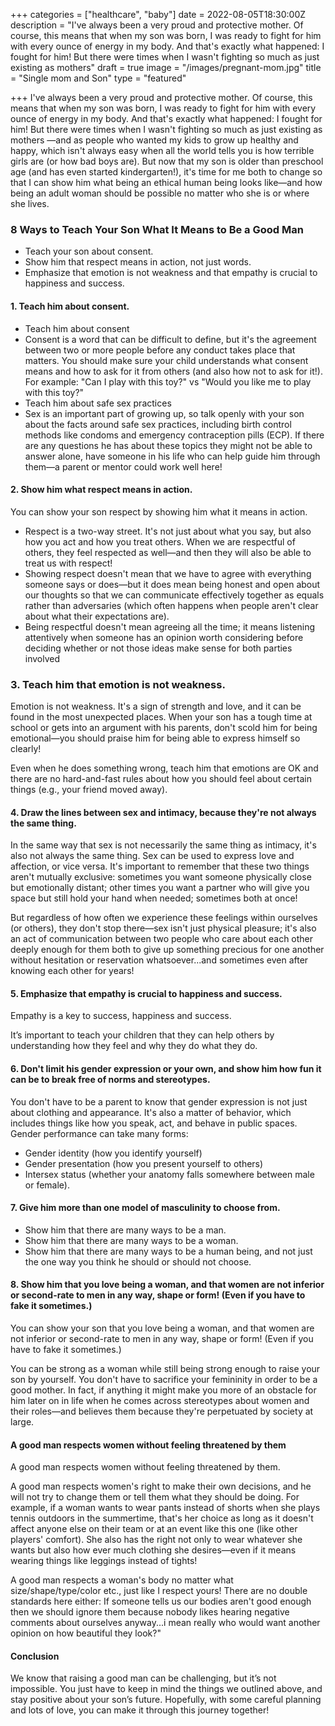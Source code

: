 +++
categories = ["healthcare", "baby"]
date = 2022-08-05T18:30:00Z
description = "I've always been a very proud and protective mother. Of course, this means that when my son was born, I was ready to fight for him with every ounce of energy in my body. And that's exactly what happened: I fought for him! But there were times when I wasn't fighting so much as just existing as mothers"
draft = true
image = "/images/pregnant-mom.jpg"
title = "Single mom and Son"
type = "featured"

+++
I've always been a very proud and protective mother. Of course, this means that when my son was born, I was ready to fight for him with every ounce of energy in my body. And that's exactly what happened: I fought for him! But there were times when I wasn't fighting so much as just existing as mothers —and as people who wanted my kids to grow up healthy and happy, which isn't always easy when all the world tells you is how terrible girls are (or how bad boys are). But now that my son is older than preschool age (and has even started kindergarten!), it's time for me both to change so that I can show him what being an ethical human being looks like—and how being an adult woman should be possible no matter who she is or where she lives.

### 8 Ways to Teach Your Son What It Means to Be a Good Man

* Teach your son about consent.
* Show him that respect means in action, not just words.
* Emphasize that emotion is not weakness and that empathy is crucial to happiness and success.

#### 1. Teach him about consent.

* Teach him about consent
* Consent is a word that can be difficult to define, but it's the agreement between two or more people before any conduct takes place that matters. You should make sure your child understands what consent means and how to ask for it from others (and also how not to ask for it!). For example: "Can I play with this toy?" vs "Would you like me to play with this toy?"
* Teach him about safe sex practices
* Sex is an important part of growing up, so talk openly with your son about the facts around safe sex practices, including birth control methods like condoms and emergency contraception pills (ECP). If there are any questions he has about these topics they might not be able to answer alone, have someone in his life who can help guide him through them—a parent or mentor could work well here!

#### 2. Show him what respect means in action.

You can show your son respect by showing him what it means in action.

* Respect is a two-way street. It's not just about what you say, but also how you act and how you treat others. When we are respectful of others, they feel respected as well—and then they will also be able to treat us with respect!
* Showing respect doesn't mean that we have to agree with everything someone says or does—but it does mean being honest and open about our thoughts so that we can communicate effectively together as equals rather than adversaries (which often happens when people aren't clear about what their expectations are).
* Being respectful doesn't mean agreeing all the time; it means listening attentively when someone has an opinion worth considering before deciding whether or not those ideas make sense for both parties involved

### 3. Teach him that emotion is not weakness.

Emotion is not weakness. It's a sign of strength and love, and it can be found in the most unexpected places. When your son has a tough time at school or gets into an argument with his parents, don't scold him for being emotional—you should praise him for being able to express himself so clearly!

Even when he does something wrong, teach him that emotions are OK and there are no hard-and-fast rules about how you should feel about certain things (e.g., your friend moved away).

#### 4. Draw the lines between sex and intimacy, because they're not always the same thing.

In the same way that sex is not necessarily the same thing as intimacy, it's also not always the same thing. Sex can be used to express love and affection, or vice versa. It's important to remember that these two things aren't mutually exclusive: sometimes you want someone physically close but emotionally distant; other times you want a partner who will give you space but still hold your hand when needed; sometimes both at once!

But regardless of how often we experience these feelings within ourselves (or others), they don't stop there—sex isn't just physical pleasure; it's also an act of communication between two people who care about each other deeply enough for them both to give up something precious for one another without hesitation or reservation whatsoever...and sometimes even after knowing each other for years!

#### 5. Emphasize that empathy is crucial to happiness and success.

Empathy is a key to success, happiness and success.

It’s important to teach your children that they can help others by understanding how they feel and why they do what they do.

#### 6. Don't limit his gender expression or your own, and show him how fun it can be to break free of norms and stereotypes.

You don't have to be a parent to know that gender expression is not just about clothing and appearance. It's also a matter of behavior, which includes things like how you speak, act, and behave in public spaces. Gender performance can take many forms:

* Gender identity (how you identify yourself)
* Gender presentation (how you present yourself to others)
* Intersex status (whether your anatomy falls somewhere between male or female).

#### 7. Give him more than one model of masculinity to choose from.

* Show him that there are many ways to be a man.
* Show him that there are many ways to be a woman.
* Show him that there are many ways to be a human being, and not just the one way you think he should or should not choose.

#### 8. Show him that you love being a woman, and that women are not inferior or second-rate to men in any way, shape or form! (Even if you have to fake it sometimes.)

You can show your son that you love being a woman, and that women are not inferior or second-rate to men in any way, shape or form! (Even if you have to fake it sometimes.)

You can be strong as a woman while still being strong enough to raise your son by yourself. You don't have to sacrifice your femininity in order to be a good mother. In fact, if anything it might make you more of an obstacle for him later on in life when he comes across stereotypes about women and their roles—and believes them because they're perpetuated by society at large.

#### A good man respects women without feeling threatened by them

A good man respects women without feeling threatened by them.

A good man respects women's right to make their own decisions, and he will not try to change them or tell them what they should be doing. For example, if a woman wants to wear pants instead of shorts when she plays tennis outdoors in the summertime, that's her choice as long as it doesn't affect anyone else on their team or at an event like this one (like other players' comfort). She also has the right not only to wear whatever she wants but also how ever much clothing she desires—even if it means wearing things like leggings instead of tights!

A good man respects a woman's body no matter what size/shape/type/color etc., just like I respect yours! There are no double standards here either: If someone tells us our bodies aren't good enough then we should ignore them because nobody likes hearing negative comments about ourselves anyway...i mean really who would want another opinion on how beautiful they look?"

#### Conclusion

We know that raising a good man can be challenging, but it’s not impossible. You just have to keep in mind the things we outlined above, and stay positive about your son’s future. Hopefully, with some careful planning and lots of love, you can make it through this journey together!